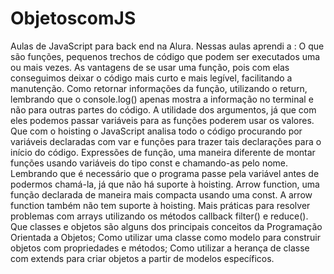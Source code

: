 # ObjetoscomJS

Aulas de JavaScript para back end na Alura.
Nessas aulas aprendi a :
O que são funções, pequenos trechos de código que podem ser executados uma ou mais vezes.
As vantagens de se usar uma função, pois com elas conseguimos deixar o código mais curto e mais legível, facilitando a manutenção.
Como retornar informações da função, utilizando o return, lembrando que o console.log() apenas mostra a informação no terminal e não para outras partes do código.
A utilidade dos argumentos, já que com eles podemos passar variáveis para as funções poderem usar os valores.
Que com o hoisting o JavaScript analisa todo o código procurando por variáveis declaradas com var e funções para trazer tais declarações para o início do código.
Expressões de função, uma maneira diferente de montar funções usando variáveis do tipo const e chamando-as pelo nome. Lembrando que é necessário que o programa passe pela variável antes de podermos chamá-la, já que não há suporte à hoisting.
Arrow function, uma função declarada de maneira mais compacta usando uma const. A arrow function também não tem suporte à hoisting.
Mais práticas para resolver problemas com arrays utilizando os métodos callback filter() e reduce().
Que classes e objetos são alguns dos principais conceitos da Programação Orientada a Objetos;
Como utilizar uma classe como modelo para construir objetos com propriedades e métodos;
Como utilizar a herança de classe com extends para criar objetos a partir de modelos específicos.
